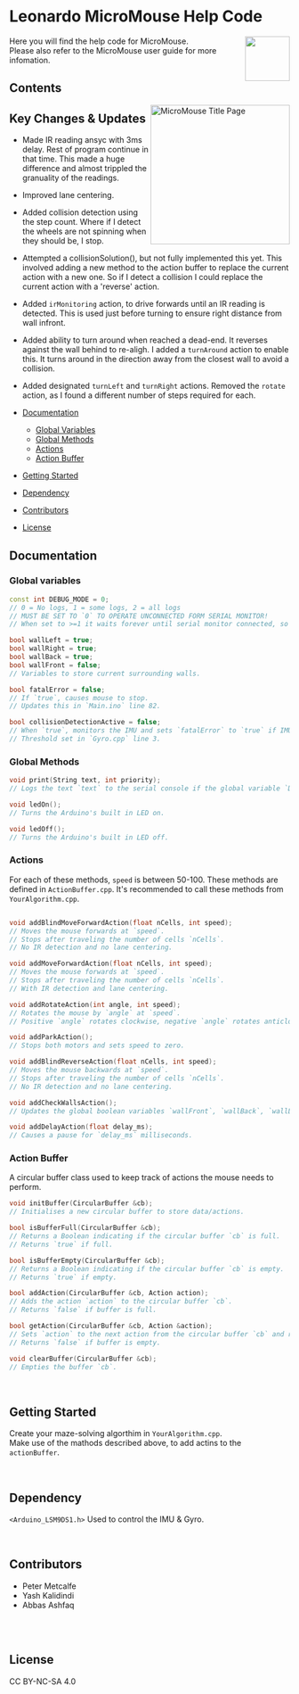 <h1 style="text-decoration: none;">Leonardo MicroMouse Help Code</h1>
<img height=80px align='right' src='https://upload.wikimedia.org/wikipedia/commons/thumb/8/87/Arduino_Logo.svg/720px-Arduino_Logo.svg.png'/>
Here you will find the help code for MicroMouse.
<br>Please also refer to the MicroMouse user guide for more infomation.

## Contents
<img src="https://github.com/user-attachments/assets/4a2ef373-2c49-4930-8519-a5ad0b24f1ef" alt="MicroMouse Title Page" align="right" height=250px/>

## Key Changes & Updates
- Made IR reading ansyc with 3ms delay. Rest of program continue in that time.
This made a huge difference and almost trippled the granuality of the readings.
- Improved lane centering.
- Added collision detection using the step count.
Where if I detect the wheels are not spinning when they should be, I stop.
- Attempted a collisionSolution(), but not fully implemented this yet.
This involved adding a new method to the action buffer to replace the current action with a new one.
So if I detect a collision I could replace the current action with a 'reverse' action.
- Added `irMonitoring` action, to drive forwards until an IR reading is detected.
This is used just before turning to ensure right distance from wall infront.
- Added ability to turn around when reached a dead-end. It reverses against the wall behind to re-aligh.
I added a `turnAround` action to enable this. It turns around in the direction away from the closest wall to avoid a collision.
- Added designated `turnLeft` and `turnRight` actions. 
Removed the `rotate` action, as I found a different number of steps required for each.

- [Documentation](#documentation)
    - [Global Variables](#global-variables)
    - [Global Methods](#global-methods)
    - [Actions](#actions)
    - [Action Buffer](#action-buffer)
- [Getting Started](#getting-started)
- [Dependency](#dependency)
- [Contributors](#contributors)
- [License](#license)

## Documentation

### Global variables
```c++
const int DEBUG_MODE = 0; 
// 0 = No logs, 1 = some logs, 2 = all logs
// MUST BE SET TO `0` TO OPERATE UNCONNECTED FORM SERIAL MONITOR!
// When set to >=1 it waits forever until serial monitor connected, so no logs are missed.

bool wallLeft = true;
bool wallRight = true;
bool wallBack = true;
bool wallFront = false;
// Variables to store current surrounding walls.

bool fatalError = false; 
// If `true`, causes mouse to stop. 
// Updates this in `Main.ino` line 82.

bool collisionDetectionActive = false;
// When `true`, monitors the IMU and sets `fatalError` to `true` if IMU data goes above threshold, indicating a collision. 
// Threshold set in `Gyro.cpp` line 3.
```

### Global Methods

```c++
void print(String text, int priority);
// Logs the text `text` to the serial console if the global variable `DEBUG_MODE` is greater than `priority`.

void ledOn();
// Turns the Arduino's built in LED on.

void ledOff();
// Turns the Arduino's built in LED off.
```

### Actions
For each of these methods, `speed` is between 50-100.
These methods are defined in `ActionBuffer.cpp`. 
It's recommended to call these methods from `YourAlgorithm.cpp`.
```c++

void addBlindMoveForwardAction(float nCells, int speed);
// Moves the mouse forwards at `speed`. 
// Stops after traveling the number of cells `nCells`. 
// No IR detection and no lane centering.

void addMoveForwardAction(float nCells, int speed);
// Moves the mouse forwards at `speed`. 
// Stops after traveling the number of cells `nCells`. 
// With IR detection and lane centering.

void addRotateAction(int angle, int speed);
// Rotates the mouse by `angle` at `speed`. 
// Positive `angle` rotates clockwise, negative `angle` rotates anticlockwise.

void addParkAction();
// Stops both motors and sets speed to zero.

void addBlindReverseAction(float nCells, int speed);
// Moves the mouse backwards at `speed`. 
// Stops after traveling the number of cells `nCells`. 
// No IR detection and no lane centering.

void addCheckWallsAction();
// Updates the global boolean variables `wallFront`, `wallBack`, `wallLeft`, `wallRight`.

void addDelayAction(float delay_ms);
// Causes a pause for `delay_ms` milliseconds.
```

### Action Buffer
A circular buffer class used to keep track of actions the mouse needs to perform.
```c++
void initBuffer(CircularBuffer &cb);
// Initialises a new circular buffer to store data/actions.

bool isBufferFull(CircularBuffer &cb);
// Returns a Boolean indicating if the circular buffer `cb` is full. 
// Returns `true` if full.

bool isBufferEmpty(CircularBuffer &cb);
// Returns a Boolean indicating if the circular buffer `cb` is empty. 
// Returns `true` if empty.

bool addAction(CircularBuffer &cb, Action action);
// Adds the action `action` to the circular buffer `cb`. 
// Returns `false` if buffer is full.

bool getAction(CircularBuffer &cb, Action &action);
// Sets `action` to the next action from the circular buffer `cb` and removes the action from the buffer. 
// Returns `false` if buffer is empty.

void clearBuffer(CircularBuffer &cb);
// Empties the buffer `cb`.
```

<br>

## Getting Started
Create your maze-solving algorthim in `YourAlgorithm.cpp`. <br>
Make use of the mathods described above, to add actins to the `actionBuffer`.

<br>

## Dependency
`<Arduino_LSM9DS1.h>` Used to control the IMU & Gyro.

<br>

## Contributors
* Peter Metcalfe
* Yash Kalidindi
* Abbas Ashfaq

<br>
<br>

## License
CC BY-NC-SA 4.0
